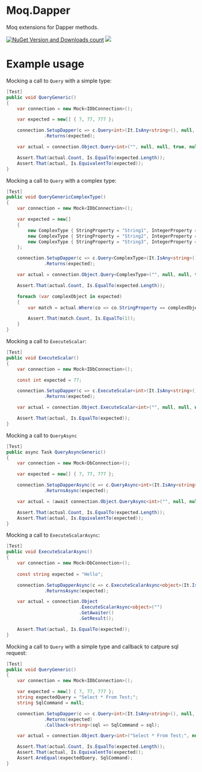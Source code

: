 # Moq.Dapper
Moq extensions for Dapper methods.

[![NuGet Version and Downloads count](https://buildstats.info/nuget/Moq.Dapper)](https://www.nuget.org/packages/Moq.Dapper)
[![](https://dev.azure.com/unosd/Moq.Dapper/_apis/build/status/Publish%20to%20NuGet)]()

# Example usage

Mocking a call to `Query` with a simple type:

```csharp
[Test]
public void QueryGeneric()
{
    var connection = new Mock<IDbConnection>();

    var expected = new[] { 7, 77, 777 };

    connection.SetupDapper(c => c.Query<int>(It.IsAny<string>(), null, null, true, null, null))
              .Returns(expected);

    var actual = connection.Object.Query<int>("", null, null, true, null, null).ToList();

    Assert.That(actual.Count, Is.EqualTo(expected.Length));
    Assert.That(actual, Is.EquivalentTo(expected));
}
```

Mocking a call to `Query` with a complex type:

```csharp
[Test]
public void QueryGenericComplexType()
{
    var connection = new Mock<IDbConnection>();

    var expected = new[]
    {
        new ComplexType { StringProperty = "String1", IntegerProperty = 7 },
        new ComplexType { StringProperty = "String2", IntegerProperty = 77 },
        new ComplexType { StringProperty = "String3", IntegerProperty = 777 }
    };

    connection.SetupDapper(c => c.Query<ComplexType>(It.IsAny<string>(), null, null, true, null, null))
              .Returns(expected);

    var actual = connection.Object.Query<ComplexType>("", null, null, true, null, null).ToList();

    Assert.That(actual.Count, Is.EqualTo(expected.Length));

    foreach (var complexObject in expected)
    {
        var match = actual.Where(co => co.StringProperty == complexObject.StringProperty && co.IntegerProperty == complexObject.IntegerProperty);

        Assert.That(match.Count, Is.EqualTo(1));
    }
}
```

Mocking a call to `ExecuteScalar`:

```csharp
[Test]
public void ExecuteScalar()
{
    var connection = new Mock<IDbConnection>();

    const int expected = 77;

    connection.SetupDapper(c => c.ExecuteScalar<int>(It.IsAny<string>(), null, null, null, null))
              .Returns(expected);

    var actual = connection.Object.ExecuteScalar<int>("", null, null, null);

    Assert.That(actual, Is.EqualTo(expected));
}
```

Mocking a call to `QueryAsync`

```csharp
[Test]
public async Task QueryAsyncGeneric()
{
    var connection = new Mock<DbConnection>();

    var expected = new[] { 7, 77, 777 };

    connection.SetupDapperAsync(c => c.QueryAsync<int>(It.IsAny<string>(), null, null, null, null))
              .ReturnsAsync(expected);

    var actual = (await connection.Object.QueryAsync<int>("", null, null, true, null, null)).ToList();

    Assert.That(actual.Count, Is.EqualTo(expected.Length));
    Assert.That(actual, Is.EquivalentTo(expected));
}
```

Mocking a call to `ExecuteScalarAsync`:

```csharp
[Test]
public void ExecuteScalarAsync()
{
    var connection = new Mock<DbConnection>();
    
    const string expected = "Hello";

    connection.SetupDapperAsync(c => c.ExecuteScalarAsync<object>(It.IsAny<string>(), null, null, null, null))
              .ReturnsAsync(expected);

    var actual = connection.Object
                           .ExecuteScalarAsync<object>("")
                           .GetAwaiter()
                           .GetResult();

    Assert.That(actual, Is.EqualTo(expected));
}
```


Mocking a call to `Query` with a simple type and callback to catpure sql request:

```csharp
[Test]
public void QueryGeneric()
{
    var connection = new Mock<IDbConnection>();

    var expected = new[] { 7, 77, 777 };
    string expectedQuery = "Select * From Test;";
    string SqlCommand = null;

    connection.SetupDapper(c => c.Query<int>(It.IsAny<string>(), null, null, true, null, null))
              .Returns(expected)
              .Callback<string>(sql => SqlCommand = sql);

    var actual = connection.Object.Query<int>("Select * From Test;", null, null, true, null, null).ToList();

    Assert.That(actual.Count, Is.EqualTo(expected.Length));
    Assert.That(actual, Is.EquivalentTo(expected));
    Assert.AreEqual(expectedQuery, SqlCommand);
}
```


